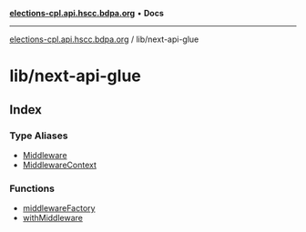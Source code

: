 [**elections-cpl.api.hscc.bdpa.org**](../../README.md) • **Docs**

***

[elections-cpl.api.hscc.bdpa.org](../../README.md) / lib/next-api-glue

# lib/next-api-glue

## Index

### Type Aliases

- [Middleware](type-aliases/Middleware.md)
- [MiddlewareContext](type-aliases/MiddlewareContext.md)

### Functions

- [middlewareFactory](functions/middlewareFactory.md)
- [withMiddleware](functions/withMiddleware.md)
